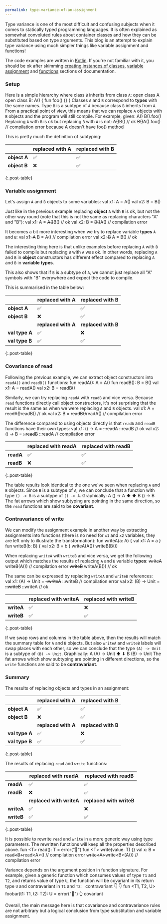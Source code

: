```yaml
---
permalink: type-variance-of-an-assignment
---
```


Type variance is one of the most difficult and confusing subjects when it comes to statically typed programming languages. 
It is often explained as somewhat convoluted rules about container classes and how they can be substituted based on type arguments. 
This blog is an attempt to explain type variance using much simpler things like variable assignment and functions! 

The code examples are written in [Kotlin](https://kotlinlang.org).
If you're not familiar with it, you should be ok after skimming 
[creating instances of classes](https://kotlinlang.org/docs/reference/classes.html#creating-instances-of-classes), 
[variable assignment](https://kotlinlang.org/docs/reference/basic-syntax.html#defining-variables) and
[functions](https://kotlinlang.org/docs/reference/basic-syntax.html#defining-functions)
sections of documentation. 


### Setup

Here is a simple hierarchy where class `B` inherits from class `A`:
<kotlin>
open class A
open class B: A() {
    fun foo() {}
}
</kotlin>
Classes `A` and `B` correspond to **types** with the same names.
Type `B` is a subtype of `A` because class `B` inherits from `A`. 
From a practical point of view, this means that we can replace `A` objects with `B` objects and the program will still compile. 
For example, given:
<kotlin>
A()
B().foo()
</kotlin>
Replacing `A` with `B` is ok but replacing `B` with `A` is not:
<kotlin>
<s>A()</s>B() // ok
<s>B()</s>A().foo() // compilation error because A doesn't have foo() method
</kotlin>

This is pretty much the definition of subtyping:
 
|              | replaced with A | replaced with B |
| ------------ | --------------- | --------------- |
| **object A** | ✅ | ✅ |
| **object B** | ❌ | ✅ |
{:.post-table}


### Variable assignment

Let's assign `A` and `B` objects to some variables:
<kotlin>
val x1: A = A()
val x2: B = B()
</kotlin>

Just like in the previous example replacing **object** `A` with `B` is ok, but not the other way round
(note that this is not the same as replacing characters "A" and "B"):
<kotlin>
val x1: A = <s>A()</s>B() // ok
val x2: B = <s>B()</s>A() // compilation error
</kotlin>

It becomes a bit more interesting when we try to replace variable **types** `A` and `B`:
<kotlin>
val x1:<s> A</s> B = A() // compilation error
val x2:<s> B</s> A = B() // ok
</kotlin>

The interesting thing here is that unlike examples before replacing `A` with `B` failed to compile but replacing `B` with `A` was ok.
In other words, replacing `A` and `B` in **object** constructors has different effect compared to replacing `A` and `B` in **variable types**.
 
This also shows that if `B` is a subtype of `A`, we cannot just replace all "A" symbols with "B" everywhere and expect the code to compile.

This is summarised in the table below:
 
|                | replaced with A   | replaced with B   |
| -------------- | ----------------- | ----------------- |
| **object A**   | ✅ | ✅ |
| **object B**   | ❌ | ✅ |
|                |**replaced with A**|**replaced with B**|
| **val type A** | ✅ | ❌ |
| **val type B** | ✅ | ✅ |
{:.post-table}
 

### Covariance of read

Following the previous example, we can extract object constructors into `readA()` and `readB()` functions:
<kotlin>
fun readA(): A = A()
fun readB(): B = B()
val x1: A = readA()
val x2: B = readB()
</kotlin>

Similarly, we can try replacing `readA` with `readB` and vice versa.
Because `read` functions directly call object constructors,
it's not surprising that the result is the same as when we were replacing `A` and `B` objects.
<kotlin>
val x1: A = <s>readA()</s>readB() // ok
val x2: B = <s>readB()</s>readA() // compilation error
</kotlin>

The difference compared to using objects directly is that `readA` and `readB` functions have their own types:
<kotlin>
val x1: () -> A = <s>::readA</s> ::readB // ok
val x2: () -> B = <s>::readB</s> ::readA // compilation error
</kotlin>

|           | replaced with readA | replaced with readB |
| --------- | ------------------- | ------------------- |
| **readA** | ✅ | ✅ |
| **readB** | ❌ | ✅ |
{:.post-table}

The table results look identical to the one we've seen when replacing `A` and `B` objects.
Since `B` is a subtype of `A`, we can conclude that a function with type `() -> B` is a subtype of `() -> A`. 
Graphically:
<plain-text>
A    () -> A
⬆      ⬆
B    () -> B
</plain-text>
The fat arrows which show subtyping are pointing in the same direction, 
so the `read` functions are said to be **covariant**.


### Contravariance of write

We can modify the assignment example in another way by extracting assignments into functions
(there is no need for `x1` and `x2` variables, they are left only to illustrate the transformation):
<kotlin>
fun writeA(a: A) { val x1: A = a } 
fun writeB(b: B) { val x2: B = b }
writeA(A())
writeB(B())
</kotlin>

When replacing `writeA` with `writeB` and vice versa, we get the following output 
which matches the results of replacing `A` and `B` variable **types**:
<kotlin>
<s>writeA</s> writeB(A()) // compilation error
<s>writeB</s> writeA(B()) // ok
</kotlin>

The same can be expressed by replacing `writeA` and `writeB` references:   
<kotlin>
val x1: (A) -> Unit = <s>::writeA</s> ::writeB // compilation error
val x2: (B) -> Unit = <s>::writeB</s> ::writeA // ok 
</kotlin> 

|            | replaced with writeA | replaced with writeB |
| ---------- | ------------------- | ------------------- |
| **writeA** | ✅ | ❌ |
| **writeB** | ✅ | ✅ |
{:.post-table}

If we swap rows and columns in the table above, then the results will match the summary table for `A` and `B` objects.
But also `writeA` and `writeB` labels will swap places with each other, so we can conclude that the type `(A) -> Unit` is a subtype of `(B) -> Unit`. 
Graphically:
<plain-text>
A    (A) -> Unit
⬆        ⬇
B    (B) -> Unit
</plain-text>
The fat arrows which show subtyping are pointing in different directions, so the `write` functions are said to be **contravariant**.


### Summary

The results of replacing objects and types in an assignment:

|                | replaced with A   | replaced with B   |
| -------------- | ----------------- | ----------------- |
| **object A**   | ✅ | ✅ |
| **object B**   | ❌ | ✅ |
|                |**replaced with A**|**replaced with B**|
| **val type A** | ✅ | ❌ |
| **val type B** | ✅ | ✅ |
{:.post-table}

The results of replacing `read` and `write` functions:

|            | replaced with readA    | replaced with readB    |
| ---------- | ---------------------- | ---------------------- |
| **readA**  | ✅ | ✅ |
| **readB**  | ❌ | ✅ |
|            |**replaced with writeA**|**replaced with writeB**|
| **writeA** | ✅ | ❌ |
| **writeB** | ✅ | ✅ |
{:.post-table}
 


It is possible to rewrite `read` and `write` in a more generic way using type parameters. The rewritten functions will keep all the properties described above.
<kotlin>
fun &lt;T&gt; read(): T = error("👻")
fun &lt;T&gt; write(value: T) {}
val x: B = <s>read&lt;B&gt;</s>read&lt;A&gt;() // compilation error
<s>write&lt;A&gt;</s>write&lt;B&gt;(A()) // compilation error
</kotlin>

Variance depends on the argument position in function signature.
For example, given a generic function which consumes values of type `T1` and `T2`, and returns value of type `U`,
the function will be covariant in its return type `U` and contravariant in `T1` and `T2`: 
<kotlin>
&nbsp;                    contravariant
                       👇      👇
fun &lt;T1, T2, U&gt; foobar(t1: T1, t2: T2): U = error("👻")
                                        👆
                                     covariant
</kotlin>

Overall, the main message here is that covariance and contravariance rules are not arbitrary
but a logical conclusion from type substitution and variable assignment.
